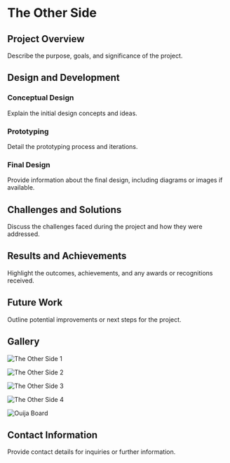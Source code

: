 # The Other Side

## Project Overview
Describe the purpose, goals, and significance of the project.

## Design and Development
### Conceptual Design
Explain the initial design concepts and ideas.

### Prototyping
Detail the prototyping process and iterations.

### Final Design
Provide information about the final design, including diagrams or images if available.

## Challenges and Solutions
Discuss the challenges faced during the project and how they were addressed.

## Results and Achievements
Highlight the outcomes, achievements, and any awards or recognitions received.

## Future Work
Outline potential improvements or next steps for the project.

## Gallery
![The Other Side 1](../../assets/img/fiab/other_side/MEL_1519-Copie-scaled.jpg "The Other Side")

![The Other Side 2](../../assets/img/fiab/other_side/MEL_1521-Copie-scaled.jpg "The Other Side")

![The Other Side 3](../../assets/img/fiab/other_side/MEL_1542-scaled.jpg "The Other Side")

![The Other Side 4](../../assets/img/fiab/other_side/MEL_1564-Copie-scaled.jpg "The Other Side")

![Ouija Board](../../assets/img/fiab/other_side/ouija-tos-min-scaled.jpg "Ouija Board")

## Contact Information
Provide contact details for inquiries or further information.